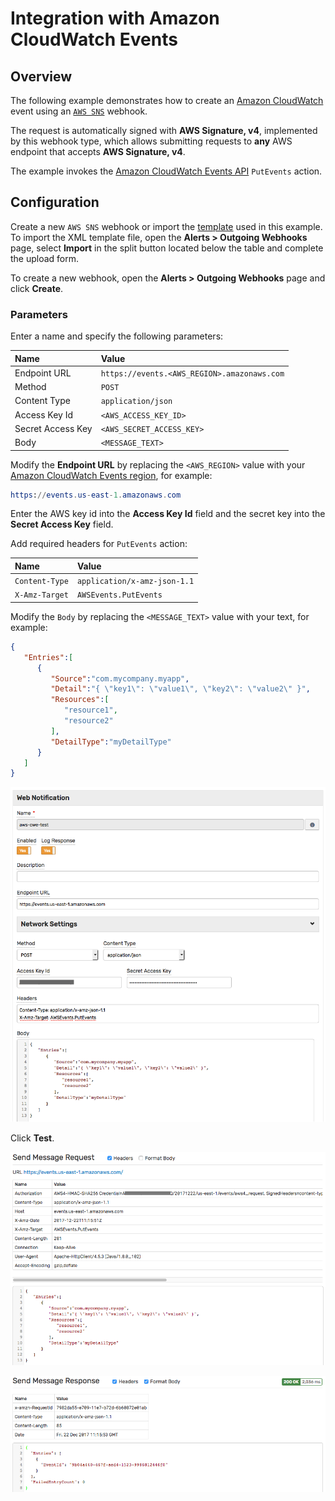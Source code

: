 # Integration with Amazon CloudWatch Events

## Overview

The following example demonstrates how to create an [Amazon CloudWatch](https://aws.amazon.com/cloudwatch) event using an [`AWS SNS`](aws-api.md) webhook.

The request is automatically signed with **AWS Signature, v4**, implemented by this webhook type, which allows submitting requests to **any** AWS endpoint that accepts **AWS Signature, v4**.

The example invokes the [Amazon CloudWatch Events API](https://docs.aws.amazon.com/AmazonCloudWatchEvents/latest/APIReference/API_PutEvents.html) `PutEvents` action.

## Configuration

Create a new `AWS SNS` webhook or import the [template](./resources/aws-api-cwe-notification.xml) used in this example. To import the XML template file, open the **Alerts > Outgoing Webhooks** page, select **Import** in the split button located below the table and complete the upload form.

To create a new webhook, open the **Alerts > Outgoing Webhooks** page and click **Create**.

### Parameters

Enter a name and specify the following parameters:

| **Name** | **Value** |
| :--- | :--- |
| Endpoint URL | `https://events.<AWS_REGION>.amazonaws.com` |
| Method | `POST` |
| Content Type | `application/json` |
| Access Key Id | `<AWS_ACCESS_KEY_ID>` |
| Secret Access Key | `<AWS_SECRET_ACCESS_KEY>` |
| Body | `<MESSAGE_TEXT>` |

Modify the **Endpoint URL** by replacing the `<AWS_REGION>` value with your [Amazon CloudWatch Events region](https://docs.aws.amazon.com/general/latest/gr/rande.html#cwe_region), for example:

```elm
https://events.us-east-1.amazonaws.com
```

Enter the AWS key id into the **Access Key Id** field and the secret key into the **Secret Access Key** field.

Add required headers for `PutEvents` action:

| **Name** | **Value** |
| :--- | :--- |
| `Content-Type` | `application/x-amz-json-1.1` |
| `X-Amz-Target` | `AWSEvents.PutEvents` |

Modify the `Body` by replacing the `<MESSAGE_TEXT>` value with your text, for example:

```json
{
   "Entries":[
      {
         "Source":"com.mycompany.myapp",
         "Detail":"{ \"key1\": \"value1\", \"key2\": \"value2\" }",
         "Resources":[
            "resource1",
            "resource2"
         ],
         "DetailType":"myDetailType"
      }
   ]
}
```

![](./images/aws_api_cwe_notification_config.png)

Click **Test**.

![](./images/aws_api_cwe_test_request.png)

![](./images/aws_api_cwe_test_response.png)
